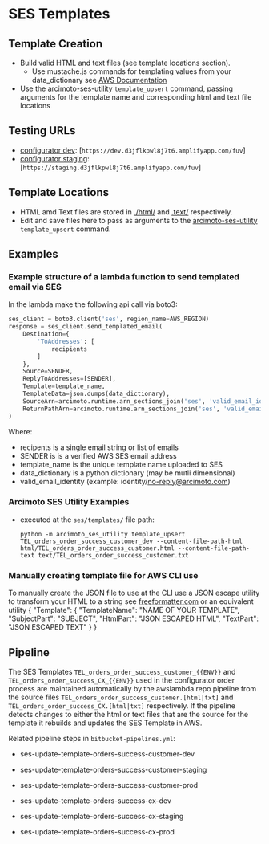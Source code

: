 # SES Templates

## Template Creation

- Build valid HTML and text files (see template locations section).
  - Use mustache.js commands for templating values from your data_dictionary
    see [AWS Documentation](https://docs.aws.amazon.com/ses/latest/dg/send-personalized-email-advanced.html)
- Use the [arcimoto-ses-utility](https://bitbucket.org/arcimotocode1/arcimoto-ses-utility) `template_upsert` command, passing arguments for the template name and corresponding html and text file locations

## Testing URLs

- [configurator dev](https://dev.d3jflkpwl8j7t6.amplifyapp.com/fuv): [`https://dev.d3jflkpwl8j7t6.amplifyapp.com/fuv`]
- [configurator staging](https://staging.d3jflkpwl8j7t6.amplifyapp.com/fuv): [`https://staging.d3jflkpwl8j7t6.amplifyapp.com/fuv`]

## Template Locations

- HTML amd Text files are stored in [./html/](./html/) and [.text/](./text/) respectively.
- Edit and save files here to pass as arguments to the [arcimoto-ses-utility](https://bitbucket.org/arcimotocode1/arcimoto-ses-utility) `template_upsert` command.

## Examples

### Example structure of a lambda function to send templated email via SES

In the lambda make the following api call via boto3:

```python
ses_client = boto3.client('ses', region_name=AWS_REGION)
response = ses_client.send_templated_email(
    Destination={
        'ToAddresses': [
            recipients
        ]
    },
    Source=SENDER,
    ReplyToAddresses=[SENDER],
    Template=template_name,
    TemplateData=json.dumps(data_dictionary),
    SourceArn=arcimoto.runtime.arn_sections_join('ses', 'valid_email_identity'),
    ReturnPathArn=arcimoto.runtime.arn_sections_join('ses', 'valid_email_identity')
)
```

Where:

- recipents is a single email string or list of emails
- SENDER is is a verified AWS SES email address
- template_name is the unique template name uploaded to SES
- data_dictionary is a python dictionary (may be mutli dimensional)
- valid_email_identity (example: identity/no-reply@arcimoto.com)

### Arcimoto SES Utility Examples

- executed at the `ses/templates/` file path:

    ```cli
    python -m arcimoto_ses_utility template_upsert TEL_orders_order_success_customer_dev --content-file-path-html html/TEL_orders_order_success_customer.html --content-file-path-text text/TEL_orders_order_success_customer.txt
    ```

### Manually creating template file for AWS CLI use

To manually create the JSON file to use at the CLI use a JSON escape utility to transform your HTML to a string
    see [freeformatter.com](https://www.freeformatter.com/json-escape.html) or an equivalent utility
    {
        "Template": {
        "TemplateName": "NAME OF YOUR TEMPLATE",
        "SubjectPart": "SUBJECT",
        "HtmlPart": "JSON ESCAPED HTML",
        "TextPart": "JSON ESCAPED TEXT"
        }
    }

## Pipeline

The SES Templates `TEL_orders_order_success_customer_{{ENV}}` and `TEL_orders_order_success_CX_{{ENV}}` used in the configurator order process are maintained automatically by the awslambda repo pipeline from the source files `TEL_orders_order_success_customer.[html|txt]` and `TEL_orders_order_success_CX.[html|txt]` respectively. If the pipeline detects changes to either the html or text files that are the source for the template it rebuilds and updates the SES Template in AWS.

Related pipeline steps in `bitbucket-pipelines.yml`:

- ses-update-template-orders-success-customer-dev
- ses-update-template-orders-success-customer-staging
- ses-update-template-orders-success-customer-prod

- ses-update-template-orders-success-cx-dev
- ses-update-template-orders-success-cx-staging
- ses-update-template-orders-success-cx-prod
